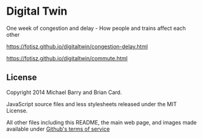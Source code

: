 # Digital Twin
One week of congestion and delay - How people and trains affect each other

https://fotisz.github.io/digitaltwin/congestion-delay.html

https://fotisz.github.io/digitaltwin/commute.html

## License
Copyright 2014 Michael Barry and Brian Card.

JavaScript source files and less stylesheets released under the MIT License.

All other files including this README, the main web page, and images made available under [Github's terms of service](https://help.github.com/articles/licensing-a-repository/)
